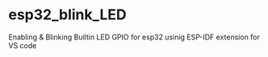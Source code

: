 # esp32_blink_LED
Enabling &amp; Blinking Builtin LED GPIO for esp32 usinig ESP-IDF extension for VS code
